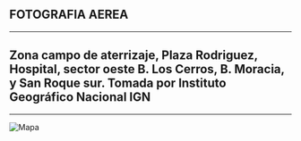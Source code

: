 ## FOTOGRAFIA AEREA
---
## Zona campo de aterrizaje, Plaza Rodriguez, Hospital, sector oeste B. Los Cerros, B. Moracia, y San Roque sur. Tomada por Instituto Geográfico Nacional IGN
---
![Mapa](https://photos.app.goo.gl/Ds4LP6QGo9TNJDdT8) 

